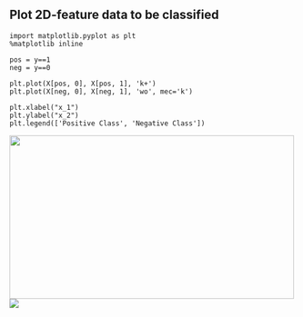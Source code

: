 ## Plot 2D-feature data to be classified
```
import matplotlib.pyplot as plt
%matplotlib inline

pos = y==1
neg = y==0

plt.plot(X[pos, 0], X[pos, 1], 'k+')
plt.plot(X[neg, 0], X[neg, 1], 'wo', mec='k')

plt.xlabel("x_1")
plt.ylabel("x_2")
plt.legend(['Positive Class', 'Negative Class'])
```  
<img src="https://embed.deepnote.com/95db573e-f8e2-4b3b-9132-23fcef5280a2/72126a9f-6918-4819-9b01-209c2880ff83/00000-b0747369-c721-49ea-bdb6-e0a66c9ad546?height=288" height="288" width="500"/>
<img src="https://embed.deepnote.com/95db573e-f8e2-4b3b-9132-23fcef5280a2/72126a9f-6918-4819-9b01-209c2880ff83/00000-b0747369-c721-49ea-bdb6-e0a66c9ad546?height=288"/>
